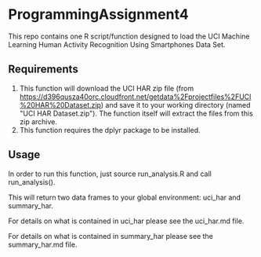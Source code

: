 # ProgrammingAssignment4
This repo contains one R script/function designed to load the UCI Machine Learning Human Activity Recognition Using Smartphones Data Set.

## Requirements
1. This function will download the UCI HAR zip file (from https://d396qusza40orc.cloudfront.net/getdata%2Fprojectfiles%2FUCI%20HAR%20Dataset.zip) and save it to your working directory (named "UCI HAR Dataset.zip"). The function itself will extract the files from this zip archive.
2. This function requires the dplyr package to be installed.

## Usage
In order to run this function, just source run_analysis.R and call run_analysis().

This will return two data frames to your global environment: uci_har and summary_har.

For details on what is contained in uci_har please see the uci_har.md file.

For details on what is contained in summary_har please see the summary_har.md file.
